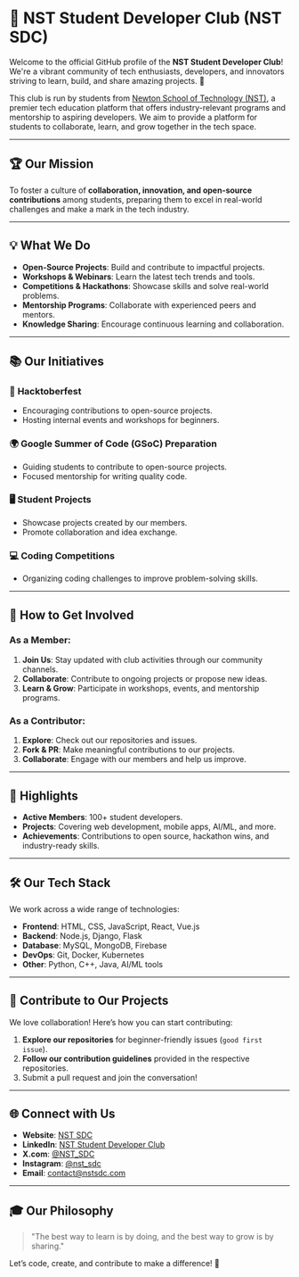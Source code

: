 # 🚀 NST Student Developer Club (NST SDC)

Welcome to the official GitHub profile of the **NST Student Developer Club**! We're a vibrant community of tech enthusiasts, developers, and innovators striving to learn, build, and share amazing projects. 🌟

This club is run by students from [Newton School of Technology (NST)](https://www.newtonschool.co/newton-school-of-technology-nst/home), a premier tech education platform that offers industry-relevant programs and mentorship to aspiring developers. We aim to provide a platform for students to collaborate, learn, and grow together in the tech space.

---

## 🏆 **Our Mission**
To foster a culture of **collaboration, innovation, and open-source contributions** among students, preparing them to excel in real-world challenges and make a mark in the tech industry.

---

## 💡 **What We Do**
- **Open-Source Projects**: Build and contribute to impactful projects.
- **Workshops & Webinars**: Learn the latest tech trends and tools.
- **Competitions & Hackathons**: Showcase skills and solve real-world problems.
- **Mentorship Programs**: Collaborate with experienced peers and mentors.
- **Knowledge Sharing**: Encourage continuous learning and collaboration.

---

## 📚 **Our Initiatives**
### 🎯 **Hacktoberfest**
- Encouraging contributions to open-source projects.
- Hosting internal events and workshops for beginners.
  
### 🌍 **Google Summer of Code (GSoC) Preparation**
- Guiding students to contribute to open-source projects.
- Focused mentorship for writing quality code.

### 🖥️ **Student Projects**
- Showcase projects created by our members.
- Promote collaboration and idea exchange.

### 💻 **Coding Competitions**
- Organizing coding challenges to improve problem-solving skills.

---

## 🌟 **How to Get Involved**
### As a Member:
1. **Join Us**: Stay updated with club activities through our community channels.
2. **Collaborate**: Contribute to ongoing projects or propose new ideas.
3. **Learn & Grow**: Participate in workshops, events, and mentorship programs.

### As a Contributor:
1. **Explore**: Check out our repositories and issues.
2. **Fork & PR**: Make meaningful contributions to our projects.
3. **Collaborate**: Engage with our members and help us improve.

---

## 🎉 **Highlights**
- **Active Members**: 100+ student developers.
- **Projects**: Covering web development, mobile apps, AI/ML, and more.
- **Achievements**: Contributions to open source, hackathon wins, and industry-ready skills.

---

## 🛠️ **Our Tech Stack**
We work across a wide range of technologies:
- **Frontend**: HTML, CSS, JavaScript, React, Vue.js
- **Backend**: Node.js, Django, Flask
- **Database**: MySQL, MongoDB, Firebase
- **DevOps**: Git, Docker, Kubernetes
- **Other**: Python, C++, Java, AI/ML tools

---

## 🤝 **Contribute to Our Projects**
We love collaboration! Here’s how you can start contributing:
1. **Explore our repositories** for beginner-friendly issues (`good first issue`).
2. **Follow our contribution guidelines** provided in the respective repositories.
3. Submit a pull request and join the conversation!

---

## 🌐 **Connect with Us**
- **Website**: [NST SDC](https://nstsdc.org)
- **LinkedIn**: [NST Student Developer Club](#)
- **X.com**: [@NST_SDC](https://x.com/NSTSDC_)
- **Instagram**: [@nst_sdc](#)
- **Email**: contact@nstsdc.com

---

## 🎓 **Our Philosophy**
> "The best way to learn is by doing, and the best way to grow is by sharing."

Let’s code, create, and contribute to make a difference! 🚀
